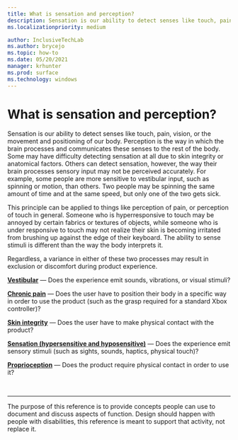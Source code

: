 ```yaml
---
title: What is sensation and perception?
description: Sensation is our ability to detect senses like touch, pain, vision, or the movement and positioning of our body.
ms.localizationpriority: medium

author: InclusiveTechLab
ms.author: brycejo 
ms.topic: how-to
ms.date: 05/20/2021
manager: krhunter
ms.prod: surface
ms.technology: windows
---
```


# What is sensation and perception?

Sensation is our ability to detect senses like touch, pain, vision, or the movement and positioning of our body. Perception is the way in which the brain processes and communicates these senses to the rest of the body. Some may have difficulty detecting sensation at all due to skin integrity or anatomical factors. Others can detect sensation, however, the way their brain processes sensory input may not be perceived accurately. For example, some people are more sensitive to vestibular input, such as spinning or motion, than others. Two people may be spinning the same amount of time and at the same speed, but only one of the two gets sick.

This principle can be applied to things like perception of pain, or perception of touch in general. Someone who is hyperresponsive to touch may be annoyed by certain fabrics or textures of objects, while someone who is under responsive to touch may not realize their skin is becoming irritated from brushing up against the edge of their keyboard. The ability to sense stimuli is different than the way the body interprets it.

Regardless, a variance in either of these two processes may result in exclusion or discomfort during product experience.

**[Vestibular](sensation-perception-vestibular.md)** &mdash; Does the experience emit sounds, vibrations, or visual stimuli?

**[Chronic pain](sensation-perception-chronic-pain.md)** &mdash; Does the user have to position their body in a specific way in order to use the product (such as the grasp required for a standard Xbox controller)?

**[Skin integrity](sensation-perception-skin-integrity.md)** &mdash; Does the user have to make physical contact with the product?

**[Sensation (hypersensitive and hyposensitive)](sensation-perception-sensation.md)** &mdash; Does the experience emit sensory stimuli (such as sights, sounds, haptics, physical touch)?

**[Proprioception](sensation-perception-proprioception.md)** &mdash; Does the product require physical contact in order to use it?

&nbsp;

[comment]: # (Footer statement)
___
The purpose of this reference is to provide concepts people can use to document and discuss aspects of function. Design should happen with people with disabilities, this reference is meant to support that activity, not replace it. 